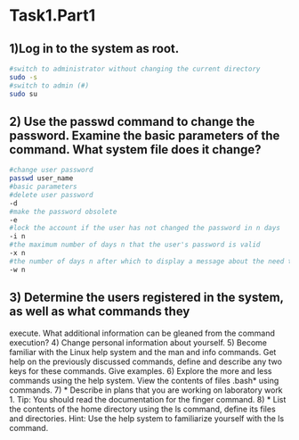 # Task1.Part1 
## 1)Log in to the system as root.  
```bash
#switch to administrator without changing the current directory
sudo -s
#switch to admin (#)
sudo su
```
## 2) Use the passwd command to change the password. Examine the basic parameters of the command. What system file does it change?
```bash
#change user password
passwd user_name
#basic parameters 
#delete user password
-d
#make the password obsolete
-e
#lock the account if the user has not changed the password in n days
-i n 
#the maximum number of days n that the user's password is valid
-x n
#the number of days n after which to display a message about the need to change the password 
-w n 
```

## 3) Determine the users registered in the system, as well as what commands they 
execute. What additional information can be gleaned from the command 
execution? 
4) Change personal information about yourself. 
5) Become familiar with the Linux help system and the man and info commands. 
Get help on the previously discussed commands, define and describe any two 
keys for these commands. Give examples. 
6) Explore the more and less commands using the help system. View the contents 
of files .bash* using commands. 
7) * Describe in plans that you are working on laboratory work 1. Tip: You should 
read the documentation for the finger command. 
8) * List the contents of the home directory using the ls command, define its files 
and directories. Hint: Use the help system to familiarize yourself with the ls 
command. 